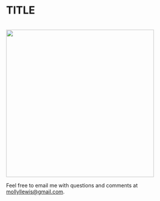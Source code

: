 TITLE
===

<!-- 
In this project,... 
Below is a key figure from the paper.-->

<br> <img src="writeup/journal/key_fig.png?raw=true" height="400">



Feel free to email me with questions and comments at mollyllewis@gmail.com.
